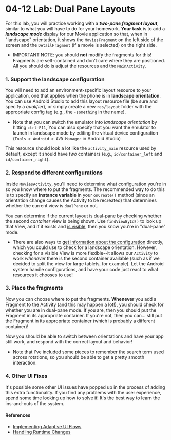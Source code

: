 # 04-12 Lab: Dual Pane Layouts
For this lab, you will practice working with a ___two-pane fragment layout___, similar to what you will have to do for your homework. **Your task** is to add a ___landscape mode___ display for our Movie application so that, when in "landscape" orientation, it shows the `MoviesFragment` on the left side of the screen and the `DetailFragment` (if a movie is selected) on the right side.

- IMPORTANT NOTE: you should **not** modify the fragments for this! Fragments are self-contained and don't care where they are positioned. All you should do is adjust the resources and the `MainActivity`.

### 1. Support the landscape configuration
You will need to add an environment-specific layout resource to your application, one that applies when the phone is in __landscape orientation__. You can use Android Studio to add this layout resource file (be sure and specify a _qualifier_), or simply create a new `res/layout` folder with the appropriate config tag (e.g., the `-something` in the name).

- Note that you can switch the emulator into _landscape orientation_ by hitting `ctrl-F11`, You can also specify that you want the emulator to launch in landscape mode by editing the virtual device configuration (`Tools > Android > AVD Manager` in Android Studio)

This resource should look a lot like the `activity_main` resource used by default, except it should have _two_ containers (e.g., `id/container_left` and `id/container_right`).


### 2. Respond to different configurations
Inside `MoviesActivity`, you'll need to determine what configuration you're in so you know where to put the fragments. The recommended way to do this is to specify an **instance variable** in your `onCreate()` method (since an orientation change causes the Activity to be recreated) that determines whether the current view is `dualPane` or not.

You can determine if the current layout is dual-pane by checking whether the second _container_ view is being shown. Use `findViewById()` to look up that View, and if it exists and <a href="http://developer.android.com/reference/android/view/View.html#getVisibility()">is visible</a>, then you know you're in "dual-pane" mode.

- There are also ways to [get information about the configuration](http://developer.android.com/reference/android/content/res/Configuration.html) directly, which you could use to check for a landscape orientation. However, checking for a visible View is more flexible--it allows our `Activity` to work _whenever_ there is the second container available (such as if we decided to split the view for large tablets, for example). Let the Android system handle configurations, and have your code just react to what resources it chooses to use!


### 3. Place the fragments
Now you can choose where to put the fragments. **Whenever** you add a Fragment to the Activity (and this may happen a lot!), you should check for whether you are in dual-pane mode. If you are, then you should put the Fragment in its appropriate container. If you're not, then you can... still put the Fragment in its appropriate container (which is probably a different container)!

Now you should be able to switch between orientations and have your app still work, and respond with the correct layout and behavior!

- Note that I've included some pieces to remember the search term used across rotations, so you should be able to get a pretty smooth interaction.

### 4. Other UI Fixes
It's possible some other UI issues have popped up in the process of adding this extra functionality. If you find any problems with the user experience, spend some time looking up how to solve it! It's the best way to learn the ins-and-outs of the system.


#### References
- [Implementing Adaptive UI Flows](http://developer.android.com/training/multiscreen/adaptui.html)
- [Handling Runtime Changes](http://developer.android.com/guide/topics/resources/runtime-changes.html)
